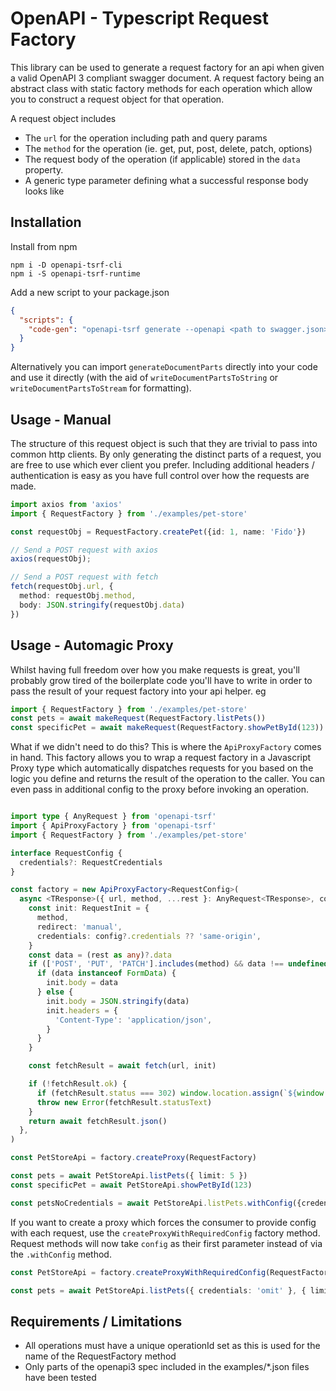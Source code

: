 # OpenAPI - Typescript Request Factory

This library can be used to generate a request factory for an api when given a valid OpenAPI 3 compliant swagger document. A request factory being an abstract class with static factory methods for each operation which allow you to construct a request object for that operation.

A request object includes
 - The `url` for the operation including path and query params
 - The `method` for the operation (ie. get, put, post, delete, patch, options)
 - The request body of the operation (if applicable) stored in the `data` property. 
 - A generic type parameter defining what a successful response body looks like





## Installation

Install from npm

```shell
npm i -D openapi-tsrf-cli
npm i -S openapi-tsrf-runtime
```

Add a new script to your package.json 
```json
{
  "scripts": {
    "code-gen": "openapi-tsrf generate --openapi <path to swagger.json> --request-factory <path to output request factory> --disable-eslint"
  }
}
```

Alternatively you can import `generateDocumentParts` directly into your code and use it directly (with the aid of `writeDocumentPartsToString` or `writeDocumentPartsToStream` for formatting).

## Usage - Manual

The structure of this request object is such that they are trivial to pass into common http clients. By only generating the distinct parts of a request, you are free to use which ever client you prefer. Including additional headers / authentication is easy as you have full control over how the requests are made. 


```ts
import axios from 'axios'
import { RequestFactory } from './examples/pet-store'

const requestObj = RequestFactory.createPet({id: 1, name: 'Fido'})

// Send a POST request with axios
axios(requestObj);

// Send a POST request with fetch
fetch(requestObj.url, {
  method: requestObj.method,
  body: JSON.stringify(requestObj.data)
})
```

## Usage - Automagic Proxy

Whilst having full freedom over how you make requests is great, you'll probably grow tired of the boilerplate code you'll have to write in order to pass the result of your request factory into your api helper. eg

```ts
import { RequestFactory } from './examples/pet-store'
const pets = await makeRequest(RequestFactory.listPets())
const specificPet = await makeRequest(RequestFactory.showPetById(123))
```

What if we didn't need to do this? This is where the `ApiProxyFactory` comes in hand. This factory allows you to wrap a request factory in a Javascript Proxy type which automatically dispatches requests for you based on the logic you define and returns the result of the operation to the caller. You can even pass in additional config to the proxy before invoking an operation. 

```ts

import type { AnyRequest } from 'openapi-tsrf'
import { ApiProxyFactory } from 'openapi-tsrf'
import { RequestFactory } from './examples/pet-store'

interface RequestConfig {
  credentials?: RequestCredentials
}

const factory = new ApiProxyFactory<RequestConfig>(
  async <TResponse>({ url, method, ...rest }: AnyRequest<TResponse>, config?: RequestConfig) => {
    const init: RequestInit = {
      method,
      redirect: 'manual',
      credentials: config?.credentials ?? 'same-origin',
    }
    const data = (rest as any)?.data
    if (['POST', 'PUT', 'PATCH'].includes(method) && data !== undefined) {
      if (data instanceof FormData) {
        init.body = data
      } else {
        init.body = JSON.stringify(data)
        init.headers = {
          'Content-Type': 'application/json',
        }
      }
    }

    const fetchResult = await fetch(url, init)

    if (!fetchResult.ok) {
      if (fetchResult.status === 302) window.location.assign(`${window.location}/auth/logout`)
      throw new Error(fetchResult.statusText)
    }
    return await fetchResult.json()
  },
)

const PetStoreApi = factory.createProxy(RequestFactory)

const pets = await PetStoreApi.listPets({ limit: 5 })
const specificPet = await PetStoreApi.showPetById(123)

const petsNoCredentials = await PetStoreApi.listPets.withConfig({credentials: 'omit'}).execute({limit: 10})

```

If you want to create a proxy which forces the consumer to provide config with each request, use the `createProxyWithRequiredConfig` factory method. Request methods will now take `config` as their first parameter instead of via the `.withConfig` method. 

```ts
const PetStoreApi = factory.createProxyWithRequiredConfig(RequestFactory)

const pets = await PetStoreApi.listPets({ credentials: 'omit' }, { limit: 5 })

```

## Requirements / Limitations

 - All operations must have a unique operationId set as this is used for the name of the RequestFactory method
 - Only parts of the openapi3 spec included in the examples/*.json files have been tested





